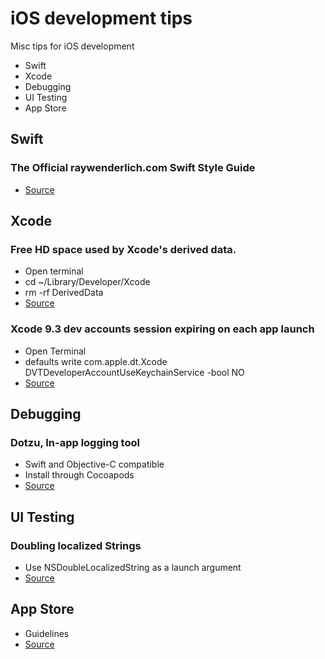 # iOS development tips
Misc tips for iOS development
- Swift
- Xcode
- Debugging
- UI Testing
- App Store

## Swift

### The Official raywenderlich.com Swift Style Guide
- [Source](https://github.com/raywenderlich/swift-style-guide)

## Xcode

### Free HD space used by Xcode's derived data.
- Open terminal
- cd ~/Library/Developer/Xcode
- rm -rf DerivedData
- [Source](https://twitter.com/johnsundell/status/982274922528563200)

### Xcode 9.3 dev accounts session expiring on each app launch
- Open Terminal
- defaults write com.apple.dt.Xcode DVTDeveloperAccountUseKeychainService -bool NO
- [Source](https://stackoverflow.com/questions/49675844/xcode-9-3-session-expires-every-time-i-close-and-re-open-xcode)

## Debugging

### Dotzu, In-app logging tool
- Swift and Objective-C compatible
- Install through Cocoapods
- [Source](https://github.com/remirobert/Dotzu)

## UI Testing

### Doubling localized Strings
- Use NSDoubleLocalizedString as a launch argument
- [Source](https://twitter.com/JordanMorgan10/status/976611947767521285)

## App Store
- Guidelines
- [Source](https://developer.apple.com/app-store/guidelines/)
